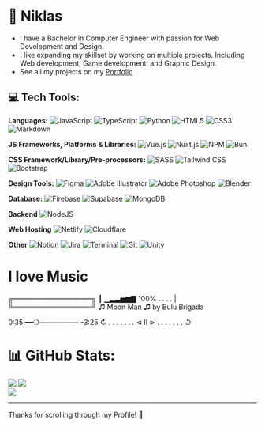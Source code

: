 # 💫 Niklas

- I have a Bachelor in Computer Engineer with passion for Web Development and Design.
- I like expanding my skillset by working on multiple projects. Including Web development, Game development, and Graphic Design.
- See all my projects on my [Portfolio](https://noava.dev/)

## 💻 Tech Tools:

**Languages:**
![JavaScript](https://img.shields.io/badge/javascript-234.svg?style=for-the-badge&logo=javascript&logoColor=white) ![TypeScript](https://img.shields.io/badge/typescript-234.svg?style=for-the-badge&logo=typescript&logoColor=white) ![Python](https://img.shields.io/badge/python-234?style=for-the-badge&logo=python&logoColor=white) ![HTML5](https://img.shields.io/badge/html5-234.svg?style=for-the-badge&logo=html5&logoColor=white) ![CSS3](https://img.shields.io/badge/css3-234.svg?style=for-the-badge&logo=css3&logoColor=white) ![Markdown](https://img.shields.io/badge/markdown-234.svg?style=for-the-badge&logo=markdown&logoColor=white)

**JS Frameworks, Platforms & Libraries:**
![Vue.js](https://img.shields.io/badge/vue.js-234.svg?style=for-the-badge&logo=vuedotjs&logoColor=white) ![Nuxt.js](https://img.shields.io/badge/nuxt.js-234.svg?style=for-the-badge&logo=nuxtdotjs&logoColor=white) ![NPM](https://img.shields.io/badge/NPM-234.svg?style=for-the-badge&logo=npm&logoColor=white) ![Bun](https://img.shields.io/badge/-Bun-234?style=for-the-badge&logo=bun&logoColor=white)

**CSS Framework/Library/Pre-processors:**
![SASS](https://img.shields.io/badge/SASS-234.svg?style=for-the-badge&logo=SASS&logoColor=white) ![Tailwind CSS](https://img.shields.io/badge/tailwindcss-234.svg?style=for-the-badge&logo=tailwind-css&logoColor=white) ![Bootstrap](https://img.shields.io/badge/Bootstrap-234?style=for-the-badge&logo=bootstrap&logoColor=white)

**Design Tools:**
![Figma](https://img.shields.io/badge/figma-234.svg?style=for-the-badge&logo=figma&logoColor=white) ![Adobe Illustrator](https://img.shields.io/badge/adobe%20illustrator-234.svg?style=for-the-badge&logo=adobe%20illustrator&logoColor=white) ![Adobe Photoshop](https://img.shields.io/badge/adobe%20photoshop-234.svg?style=for-the-badge&logo=adobe%20photoshop&logoColor=white) ![Blender](https://img.shields.io/badge/blender-234.svg?style=for-the-badge&logo=blender&logoColor=white)

**Database:**
![Firebase](https://img.shields.io/badge/firebase-234.svg?style=for-the-badge&logo=firebase) ![Supabase](https://img.shields.io/badge/Supabase-234?style=for-the-badge&logo=supabase&logoColor=white) ![MongoDB](https://img.shields.io/badge/MongoDB-234.svg?style=for-the-badge&logo=mongodb&logoColor=white)

**Backend**
![NodeJS](https://img.shields.io/badge/node.js-234?style=for-the-badge&logo=node.js&logoColor=white)‎

**Web Hosting**
![Netlify](https://img.shields.io/badge/netlify-234.svg?style=for-the-badge&logo=netlify&logoColor=white) ![Cloudflare](https://img.shields.io/badge/Cloudflare-234?style=for-the-badge&logo=Cloudflare&logoColor=white)

**Other**
![Notion](https://img.shields.io/badge/Notion-234.svg?style=for-the-badge&logo=notion&logoColor=white) ![Jira](https://img.shields.io/badge/jira-234.svg?style=for-the-badge&logo=jira&logoColor=white) ![Terminal](https://img.shields.io/badge/Terminal-234.svg?style=for-the-badge&logo=windows-terminal&logoColor=white) ![Git](https://img.shields.io/badge/git-234.svg?style=for-the-badge&logo=git&logoColor=white) ![Unity](https://img.shields.io/badge/unity-234.svg?style=for-the-badge&logo=unity&logoColor=white)

# I love Music

╔════════════════╗
┃ ▁▂▃▅▆▇ 100% . . . . |
╚════════════════╝
♫ Moon Man ♫ by Bulu Brigada

0:35 ━━❍──────── -3:25
↻ . . . . . . . ⊲ Ⅱ ⊳ . . . . . . . ↺

# 📊 GitHub Stats:

![](https://github-readme-stats.vercel.app/api?username=noava&theme=tokyonight&hide_border=false&include_all_commits=false&count_private=true) ‎ ‎ ![](https://github-readme-stats.vercel.app/api/top-langs/?username=noava&theme=tokyonight&hide_border=false&include_all_commits=false&count_private=true&layout=compact)<br/>
![](https://github-readme-streak-stats.herokuapp.com/?user=noava&theme=tokyonight&hide_border=false)<br/>

---

Thanks for scrolling through my Profile! :orange_heart:
